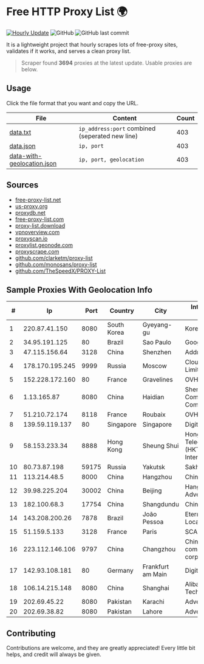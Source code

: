 
# Free HTTP Proxy List 🌍

[![Hourly Update](https://github.com/mertguvencli/http-proxy-list/actions/workflows/main.yml/badge.svg?branch=main)](https://github.com/mertguvencli/http-proxy-list/actions/workflows/main.yml)
![GitHub](https://img.shields.io/github/license/mertguvencli/http-proxy-list)
![GitHub last commit](https://img.shields.io/github/last-commit/mertguvencli/http-proxy-list)

It is a lightweight project that hourly scrapes lots of free-proxy sites, validates if it works, and serves a clean proxy list.


> Scraper found **3694** proxies at the latest update. Usable proxies are below.

## Usage

Click the file format that you want and copy the URL.


|File|Content|Count|
|----|-------|-----|
|[data.txt](https://raw.githubusercontent.com/mertguvencli/http-proxy-list/main/proxy-list/data.txt)|`ip_address:port` combined (seperated new line)|403|
|[data.json](https://raw.githubusercontent.com/mertguvencli/http-proxy-list/main/proxy-list/data.json)|`ip, port`|403|
|[data-with-geolocation.json](https://raw.githubusercontent.com/mertguvencli/http-proxy-list/main/proxy-list/data-with-geolocation.json)|`ip, port, geolocation`|403|

## Sources

* [free-proxy-list.net](https://free-proxy-list.net)
* [us-proxy.org](https://www.us-proxy.org)
* [proxydb.net](http://proxydb.net)
* [free-proxy-list.com](https://free-proxy-list.com/?page=&port=&type%5B%5D=http&type%5B%5D=https&up_time=0&search=Search)
* [proxy-list.download](https://www.proxy-list.download/HTTP)
* [vpnoverview.com](https://vpnoverview.com/privacy/anonymous-browsing/free-proxy-servers)
* [proxyscan.io](https://www.proxyscan.io)
* [proxylist.geonode.com](https://proxylist.geonode.com/api/proxy-list?limit=300&page=1&sort_by=lastChecked&sort_type=desc&protocols=http,https)
* [proxyscrape.com](https://api.proxyscrape.com/v2/?request=displayproxies&protocol=http&timeout=10000&country=all&ssl=all&anonymity=all)
* [github.com/clarketm/proxy-list](https://raw.githubusercontent.com/clarketm/proxy-list/master/proxy-list-raw.txt)
* [github.com/monosans/proxy-list](https://raw.githubusercontent.com/monosans/proxy-list/main/proxies/http.txt)
* [github.com/TheSpeedX/PROXY-List](https://raw.githubusercontent.com/TheSpeedX/PROXY-List/master/http.txt)


## Sample Proxies With Geolocation Info

|#|Ip|Port|Country|City|Internet Service Provider|
|-|--|----|-------|----|-------------------------|
|1|220.87.41.150|8080|South Korea|Gyeyang-gu|Korea Telecom|
|2|34.95.191.125|80|Brazil|Sao Paulo|Google LLC|
|3|47.115.156.64|3128|China|Shenzhen|Addresses CNNIC|
|4|178.170.195.245|9999|Russia|Moscow|Cloud technology Limited (Ltd.)|
|5|152.228.172.160|80|France|Gravelines|OVH SAS|
|6|1.13.165.87|8080|China|Haidian|Shenzhen Tencent Computer Systems Company Limited|
|7|51.210.72.174|8118|France|Roubaix|OVH SAS|
|8|139.59.119.137|80|Singapore|Singapore|DigitalOcean|
|9|58.153.233.34|8888|Hong Kong|Sheung Shui|Hong Kong Telecommunications (HKT) Limited Mass Internet|
|10|80.73.87.198|59175|Russia|Yakutsk|Sakhatelecom|
|11|113.214.48.5|8000|China|Hangzhou|Chinanet|
|12|39.98.225.204|30002|China|Beijing|Hangzhou Alibaba Advertising Co|
|13|182.100.68.3|17754|China|Shangdundu|Chinanet|
|14|143.208.200.26|7878|Brazil|João Pessoa|Eternal VÔdeo Locadora Ltda|
|15|51.159.5.133|3128|France|Paris|SCALEWAY|
|16|223.112.146.106|9797|China|Changzhou|China Mobile communications corporation|
|17|142.93.108.181|80|Germany|Frankfurt am Main|DigitalOcean, LLC|
|18|106.14.215.148|8080|China|Shanghai|Alibaba (US) Technology Co|
|19|202.69.45.22|8080|Pakistan|Karachi|Advertiese Flag|
|20|202.69.38.82|8080|Pakistan|Lahore|Advertiese Flag|



## Contributing

Contributions are welcome, and they are greatly appreciated! Every
little bit helps, and credit will always be given.


